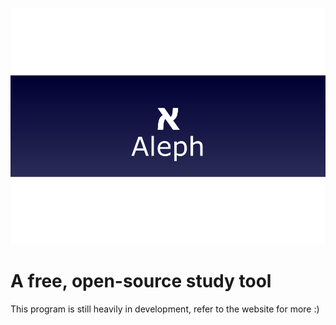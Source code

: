 ![Alt text](assets/Aleph_Banner.png)

# A free, open-source study tool

This program is still heavily in development, refer to the website for more :)
